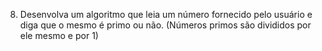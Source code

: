 8. Desenvolva um algoritmo que leia um número fornecido pelo usuário e diga que o
mesmo é primo ou não. (Números primos são divididos por ele mesmo e por 1)
